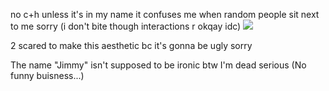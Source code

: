 
no c+h unless it's in my name it confuses me when random people sit next to me sorry (i don't bite though interactions r okqay idc)
  ![](https://i.pinimg.com/736x/71/90/9d/71909d9026d0a634708f8bfc5cff1314.jpg)



2 scared to make this aesthetic bc it's gonna be ugly sorry

The name "Jimmy" isn't supposed to be ironic btw I'm dead serious (No funny buisness...)
